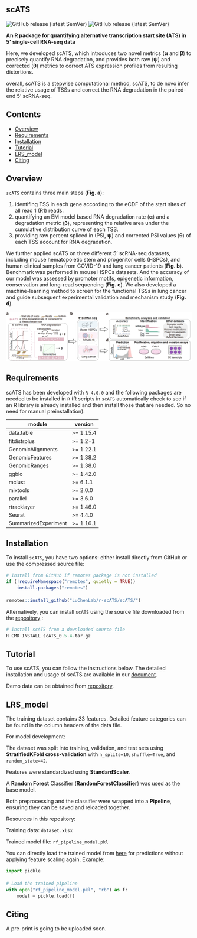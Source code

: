 ## scATS
![GitHub release (latest SemVer)](https://img.shields.io/badge/Version-v0.5.4-yellowgreen) ![GitHub release (latest SemVer)](https://img.shields.io/badge/Language-R-yellowgreen)


**An R package for quantifying alternative transcription start site (ATS) in 5' single-cell RNA-seq data**

Here, we developed scATS, which introduces two novel metrics (**α** and **β**) to precisely quantify RNA degradation, and provides both raw (**ψ**) and corrected (**θ**) metrics to correct ATS expression profiles from resulting distortions. 

overall, scATS is a stepwise computational method, scATS, to de novo infer the relative usage of TSSs and correct the RNA degradation in the paired-end 5’ scRNA-seq.

## Contents

- [Overview](#Overview)
- [Requirements](#Requirements)
- [Installation](#Installation)
- [Tutorial](#Tutorial)
- [LRS_model](#LRS_model)
- [Citing](#Citing)


## <span id="Overview">Overview</span>

`scATS` contains three main steps (**Fig. a**): 
1. identifing TSS in each gene according to the eCDF of the start sites of all read 1 (R1) reads.
2. quantifying an EM model based RNA degradation rate (**α**) and a degradation metric (**β**), representing the relative area under the cumulative distribution curve of each TSS.
3. providing raw percent spliced in (PSI, **ψ**) and corrected PSI values (**θ**) of each TSS account for RNA degradation.

We further applied scATS on three different 5’ scRNA-seq datasets, including mouse hematopoietic stem and progenitor cells (HSPCs), and human clinical samples from COVID-19 and lung cancer patients (**Fig. b**). Benchmark was performed in mouse HSPCs datasets. And the accuracy of our model was assessed by promoter motifs, epigenetic information, conservation and long-read sequencing (**Fig. c**). We also developed a machine-learning method to screen for the functional TSSs in lung cancer and guide subsequent experimental validation and mechanism study (**Fig. d**).

![scATS](./scATS.png)


## <span id="Requirements">Requirements</span>

scATS has been developed with `R 4.0.0` and the following packages are needed to be installed in `R` (R scripts in `scATS` automatically check to see if an R library is already installed and then install those that are needed. So no need for manual preinstallation):

|        module        |    version   |
| -------------------- | ------------ |
| data.table           | >= 1.15.4    |
| fitdistrplus         | >= 1.2-1     |
| GenomicAlignments    | >= 1.22.1    |
| GenomicFeatures      | >= 1.38.2    |
| GenomicRanges        | >= 1.38.0    |
| ggbio                | >= 1.42.0    |
| mclust               | >= 6.1.1     |
| mixtools             | >= 2.0.0     |
| parallel             | >= 3.6.0     |
| rtracklayer          | >= 1.46.0    |
| Seurat               | >= 4.4.0     |
| SummarizedExperiment | >= 1.16.1    |

## <span id="Installation">Installation</span>

To install `scATS`, you have two options: either install directly from GitHub or use the compressed source file:

```r
# Install from GitHub if remotes package is not installed
if (!requireNamespace("remotes", quietly = TRUE))
    install.packages("remotes")

remotes::install_github("LuChenLab/r-scATS/scATS/")
```

Alternatively, you can install `scATS` using the source file downloaded from the [repository](https://github.com/LuChenLab/r-scATS/blob/main/scATS_0.5.4.tar.gz) :
```r
# Install scATS from a downloaded source file
R CMD INSTALL scATS_0.5.4.tar.gz
```


## <span id="Tutorial">Tutorial</span>


To use scATS, you can follow the instructions below. The detailed installation and usage of scATS are available in our [document](https://r-scats.readthedocs.io/en/latest/).

Demo data can be obtained from [repository](https://github.com/LuChenLab/r-scATS/tree/main/demo).


## <span id="LRS model">LRS_model</span>

The training dataset contains 33 features. Detailed feature categories can be found in the column headers of the data file.

For model development:

The dataset was split into training, validation, and test sets using **StratifiedKFold cross-validation** with `n_splits=10`, `shuffle=True`, and `random_state=42`.

Features were standardized using **StandardScaler**.

A **Random Forest** Classifier (**RandomForestClassifier**) was used as the base model.

Both preprocessing and the classifier were wrapped into a **Pipeline**, ensuring they can be saved and reloaded together.

Resources in this repository:

Training data: `dataset.xlsx`

Trained model file: `rf_pipeline_model.pkl`

You can directly load the trained model from [here](https://github.com/LuChenLab/r-scATS/tree/main/LRS) for predictions without applying feature scaling again. Example:

```python
import pickle

# Load the trained pipeline
with open("rf_pipeline_model.pkl", "rb") as f:
    model = pickle.load(f)
```

## <span id="Citing">Citing</span>

A pre-print is going to be uploaded soon.




